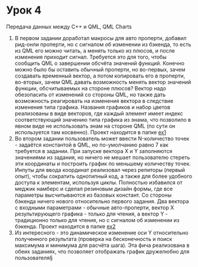 # Урок 4
Передача данных между C++ и QML, QML Charts

1. В первом задании доработал макросы для авто проперти, добавил рид-онли проперти, но с сигналом об изменении из бэкенда, то есть из QML его можно читать, а менять только из плюсов, и после изменения приходит сигнал. Требуется это для того, чтобы сообщить QML о завершении обсчёта значений функций. Конечно можно было бы оставить обычный проперти, но во-первых, зачем создавать временный вектор, а потом копировать его в проперти, во-вторых, зачем QML давать возможность менять вектор значений функции, обсчитываемых на стороне плюсов? Вектор надо обезопасить от изменений со стороны QML, но также дать возможность реагировать на изменения вектора в следствие изменения типа графика. Названия графиков и набор цветов реализованы в виде векторов, где каждый элемент имеет индекс соответствующий значению типа графика из энама, что позволило в явном виде не использовать энам на стороне QML (по сути он используется там косвенно). Проект находится в папке [ex1]()  
2. Во втором задании пользователь может ввести N-количество точек - задаётся константой в QML, но по-умолчанию равно 7 как требуется в задании. При запуске вектора X и Y заполняются значениями из задания, но ничего не мешает пользователю стереть эти координаты и построить график по меньшему количеству точек. Инпуты для ввода координат реализовал через репиторы (первый опыт), чтобы сократить однотипный код, а также для более удобного доступа к элементам, используя циклы. Полностью избавился от меджик намберс и сделал резиновым дизайн формы, где все параметры высчитываются из базовых констант. Со стороны бэкенда ничего нового относительно первого задания. Два вектора с входными параметрами - обычные авто-проперти, вектор Х результирующего графика - только для чтения, а вектор Y - традиционно только для чтения, но с сигналом об изменении из бэкенда. Проект находится в папке [ex2]()  
3. Из интересного - это динамическое изменение оси Y относительно полученного результата (проверка на бесконечность и поиск максимума и минимума для расчёта шага). Эта фича реализована в обеих заданиях, что позволяет отображать график дружелюбно для пользователя§
